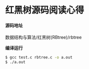 # 红黑树源码阅读心得

#### 源码地址

数据结构与算法/红黑树\(RBtree\)/rbtree

**编译运行**

```bash
$ gcc test.c rbtree.c -o a.out
$ ./a.out
```




